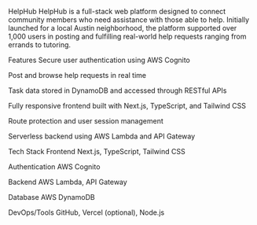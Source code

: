 HelpHub
HelpHub is a full-stack web platform designed to connect community members who need assistance with those able to help. Initially launched for a local Austin neighborhood, the platform supported over 1,000 users in posting and fulfilling real-world help requests ranging from errands to tutoring.

Features
Secure user authentication using AWS Cognito

Post and browse help requests in real time

Task data stored in DynamoDB and accessed through RESTful APIs

Fully responsive frontend built with Next.js, TypeScript, and Tailwind CSS

Route protection and user session management

Serverless backend using AWS Lambda and API Gateway

Tech Stack
Frontend
Next.js, TypeScript, Tailwind CSS

Authentication
AWS Cognito

Backend
AWS Lambda, API Gateway

Database
AWS DynamoDB

DevOps/Tools
GitHub, Vercel (optional), Node.js
